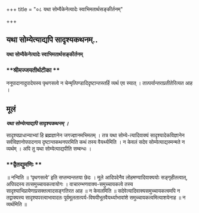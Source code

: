 +++
title = "०८ यथा सोम्यैकेनेत्यादेः स्वाभिमतार्थसङ्कीर्तनम्"

+++


## यथा सोम्येत्याद्यपि सादृश्यकथनम्..

**यथा सोम्यैकेनेत्यादेः स्वाभिमतार्थसङ्कीर्तनम्**

### **श्रीमज्जयतीर्थटीका **

ननूपादानादुपादेयस्य पृथगसत्वे न चेन्मृत्पिण्डादिदृष्टान्तस्तर्हि व्यर्थ एव स्यात् । तात्पर्यान्तराप्रतीतेरित्यत आह ।

## **मूलं**

***यथा सोम्येत्याद्यपि सादृश्यकथनम् ।***

सादृश्यप्राधान्याभ्यां हि ब्रह्मज्ञानेन जगज्ज्ञानमभिमतम् । तत्र यथा सोम्ये-त्यादिवाक्यं सादृश्यादेकविज्ञानेन सर्वविज्ञानोपपादनाय दृष्टान्तकथनपरमिति कथं तस्य वैयर्थ्यमिति । न केवलं सदेव सोम्येत्याद्यस्मन्मते न व्यर्थम् । अपि तु यथा सोम्येत्याद्यपीति सम्बन्धः ।

### **द्वैतद्युमणिः **

॥ नन्विति ॥ ‘पृथगसत्वे’ इति सप्तम्यन्ततया छेदः । मूले आदिपदेनैव लोहमण्यादिवाक्ययोः सङ्गृहीतत्वात्, अपिपदस्य तत्समुच्चायकत्वायोगः । वाचारम्भणवाक्य-समुच्चायकत्वे तस्य सादृश्याभिप्रायेणाप्रसक्तत्वादसङ्गतिरत आह ॥ न केवलमिति ॥ सदेवेत्यादिवाक्यसमुच्चायकत्वमपि न तद्वाक्यस्य सादृश्यपरत्वाभावादतः पूर्वमूलतात्पर्य-विषयीभूतवैयर्थ्याभावांशे समुच्चायकत्वमित्याशयेनाह ॥ न व्यर्थमिति ॥

